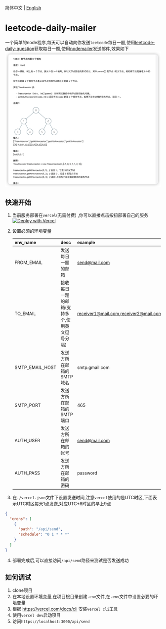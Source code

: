 简体中文 | [English](./README.md)
# leetcode-daily-mailer
一个简单的node程序,每天可以自动向你发送`leetcode`每日一题,使用[leetcode-daily-question](https://github.com/ruleeeer/leetcode-daily-question)获取每日一题,使用[nodemailer](https://www.npmjs.com/package/nodemailer)发送邮件,效果如下
![img.png](picture/2023-06-12_20.18.06.png)

## 快速开始
1. 当前服务部署在`vercel`(无需付费)
   ,你可以直接点击按扭部署自己的服务[![Deploy with Vercel](https://vercel.com/button)](https://vercel.com/new/clone?repository-url=https://github.com/ruleeeer/leetcode-daily-mailer&env=FROM_EMAIL&env=TO_EMAIL&env=SMTP_EMAIL_HOST&env=SMTP_PORT&env=AUTH_USER&env=AUTH_USER&project-name=leetcode-daily-mailer&repository-name=leetcode-daily-mailer)
2. 设置必须的环境变量

   | env_name       | desc                     | example                               | require | default |
   |----------------|--------------------------|---------------------------------------|---------|---------|
   | FROM_EMAIL     | 发送每日一题的邮箱                | send@mail.com                         | true    |         |
   | TO_EMAIL       | 接收每日一题的邮箱(支持多个,使用英文逗号分隔) | receiver1@mail.com,receiver2@mail.com | true    |         |
   | SMTP_EMAIL_HOST| 发送方所在邮箱的SMTP域名           | smtp.gmail.com                        | true    |         |
   | SMTP_PORT| 发送方所在邮箱的SMTP端口           | 465                                   | false   | 465     |
   | AUTH_USER| 发送方所在邮箱的帐号               | send@mail.com                         | true    | |
   | AUTH_PASS| 发送方所在邮箱的密码               | password                              | true    | |
3. 在`./vercel.json`文件下设置发送时间,注意`vercel`使用的是UTC时区,下面表示UTC时区每天1点发送,对应UTC+8时区的早上9点
```json
{
  "crons": [
    {
      "path": "/api/send",
      "schedule": "0 1 * * *"
    }
  ]
}
```

4. 部署完成后,可以直接访问`/api/send`路径来测试是否发送成功

## 如何调试
1. clone项目
2. 在本地设置环境变量,在项目根目录创建`.env`文件,在`.env`文件中设置必要的环境变量
3. 根据 https://vercel.com/docs/cli 安装`vercel cli`工具
4. 使用`vercel dev`启动项目
5. 访问`https://localhost:3000/api/send`



